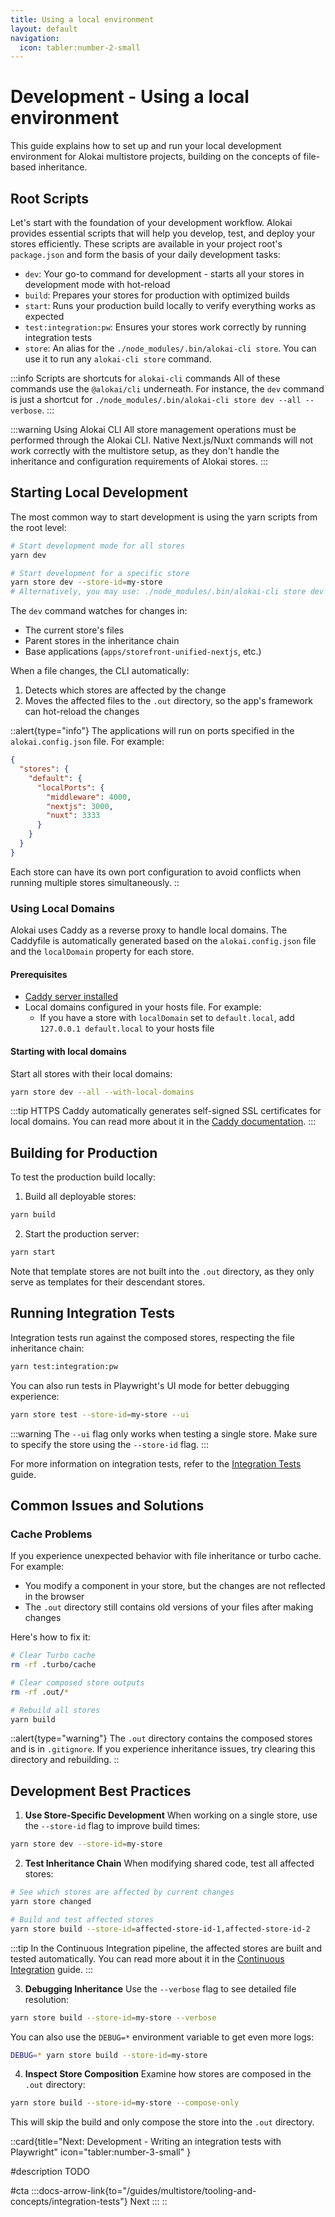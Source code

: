 ```yaml
---
title: Using a local environment
layout: default
navigation:
  icon: tabler:number-2-small
---
```


# Development - Using a local environment

This guide explains how to set up and run your local development environment for Alokai multistore projects, building on the concepts of file-based inheritance.

## Root Scripts

Let's start with the foundation of your development workflow. Alokai provides essential scripts that will help you develop, test, and deploy your stores efficiently. These scripts are available in your project root's `package.json` and form the basis of your daily development tasks:

- `dev`: Your go-to command for development - starts all your stores in development mode with hot-reload
- `build`: Prepares your stores for production with optimized builds
- `start`: Runs your production build locally to verify everything works as expected
- `test:integration:pw`: Ensures your stores work correctly by running integration tests
- `store`: An alias for the `./node_modules/.bin/alokai-cli store`. You can use it to run any `alokai-cli store` command.

:::info Scripts are shortcuts for `alokai-cli` commands
All of these commands use the `@alokai/cli` underneath. For instance, the `dev` command is just a shortcut for `./node_modules/.bin/alokai-cli store dev --all --verbose`.
:::

:::warning Using Alokai CLI
All store management operations must be performed through the Alokai CLI. Native Next.js/Nuxt commands will not work correctly with the multistore setup, as they don't handle the inheritance and configuration requirements of Alokai stores.
:::

## Starting Local Development

The most common way to start development is using the yarn scripts from the root level:

```bash
# Start development mode for all stores
yarn dev

# Start development for a specific store
yarn store dev --store-id=my-store 
# Alternatively, you may use: ./node_modules/.bin/alokai-cli store dev --store-id=my-store
```

The `dev` command watches for changes in:
- The current store's files
- Parent stores in the inheritance chain
- Base applications (`apps/storefront-unified-nextjs`, etc.)

When a file changes, the CLI automatically:
1. Detects which stores are affected by the change
2. Moves the affected files to the `.out` directory, so the app's framework can hot-reload the changes

::alert{type="info"}
The applications will run on ports specified in the `alokai.config.json` file. For example:

```json
{
  "stores": {
    "default": {
      "localPorts": {
        "middleware": 4000,
        "nextjs": 3000,
        "nuxt": 3333
      }
    }
  }
}
```

Each store can have its own port configuration to avoid conflicts when running multiple stores simultaneously.
::

### Using Local Domains

Alokai uses Caddy as a reverse proxy to handle local domains. The Caddyfile is automatically generated based on the `alokai.config.json` file and the `localDomain` property for each store.

#### Prerequisites

- [Caddy server installed](https://caddyserver.com/docs/install)
- Local domains configured in your hosts file. For example:
  - If you have a store with `localDomain` set to `default.local`, add `127.0.0.1 default.local` to your hosts file

#### Starting with local domains

Start all stores with their local domains:

```bash
yarn store dev --all --with-local-domains
```

:::tip HTTPS
Caddy automatically generates self-signed SSL certificates for local domains. You 
can read more about it in the [Caddy documentation](https://caddyserver.com/docs/automatic-https).
:::

## Building for Production

To test the production build locally:

1. Build all deployable stores:
```bash
yarn build
```

2. Start the production server:
```bash
yarn start
```

Note that template stores are not built into the `.out` directory, as they only serve as templates for their descendant stores.

## Running Integration Tests

Integration tests run against the composed stores, respecting the file inheritance chain:

```bash
yarn test:integration:pw
```

You can also run tests in Playwright's UI mode for better debugging experience:

```bash
yarn store test --store-id=my-store --ui 
```

:::warning
The `--ui` flag only works when testing a single store. Make sure to specify the store using the `--store-id` flag.
:::

For more information on integration tests, refer to the [Integration Tests](/guides/multistore/tooling-and-concepts/development/integration-tests) guide.

## Common Issues and Solutions

### Cache Problems

If you experience unexpected behavior with file inheritance or turbo cache. For example:
- You modify a component in your store, but the changes are not reflected in the browser
- The `.out` directory still contains old versions of your files after making changes

Here's how to fix it:

```bash
# Clear Turbo cache
rm -rf .turbo/cache

# Clear composed store outputs
rm -rf .out/*

# Rebuild all stores
yarn build
```

::alert{type="warning"}
The `.out` directory contains the composed stores and is in `.gitignore`. If you experience inheritance issues, try clearing this directory and rebuilding.
::

## Development Best Practices

1. **Use Store-Specific Development**
When working on a single store, use the `--store-id` flag to improve build times:
```bash
yarn store dev --store-id=my-store
```

2. **Test Inheritance Chain**
When modifying shared code, test all affected stores:
```bash
# See which stores are affected by current changes
yarn store changed

# Build and test affected stores
yarn store build --store-id=affected-store-id-1,affected-store-id-2
```

:::tip
In the Continuous Integration pipeline, the affected stores are built and tested automatically. You can read more about it in the [Continuous Integration](/guides/multistore/tooling-and-concepts/deployment/ci-cd) guide.
:::

3. **Debugging Inheritance**
Use the `--verbose` flag to see detailed file resolution:
```bash
yarn store build --store-id=my-store --verbose
```
You can also use the `DEBUG=*` environment variable to get even more logs:
```bash
DEBUG=* yarn store build --store-id=my-store
```

4. **Inspect Store Composition**
Examine how stores are composed in the `.out` directory:
```bash
yarn store build --store-id=my-store --compose-only
```
This will skip the build and only compose the store into the `.out` directory.

::card{title="Next: Development - Writing an integration tests with Playwright" icon="tabler:number-3-small" }

#description
TODO

#cta
:::docs-arrow-link{to="/guides/multistore/tooling-and-concepts/integration-tests"}
Next
:::
::
